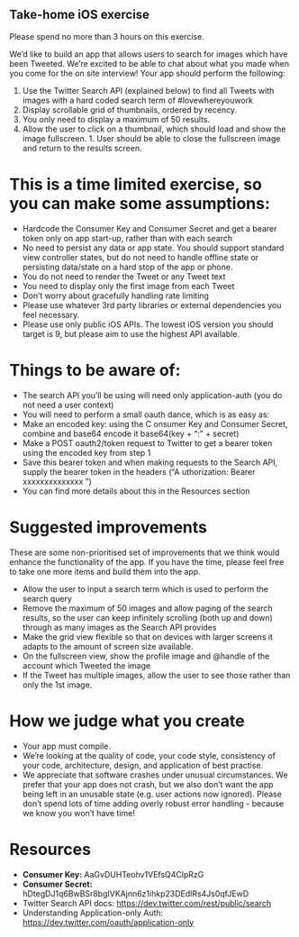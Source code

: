  ## Take-home  iOS  exercise
 
 Please spend no more than 3 hours on this exercise.
 
 We’d like to build an app that allows users to search for images which have been Tweeted. We’re excited to be able to chat about what you made when you come for the on site interview!
 Your app should perform the following:
 
 1. Use the Twitter Search API (explained below) to find all Tweets with images with a hard coded search term of  #lovewhereyouwork
 2. Display scrollable grid of thumbnails, ordered by recency.
 1. You only need to display a maximum of 50 results.
 3. Allow the user to click on a thumbnail, which should load and show the image fullscreen. 1. User should be able to close the fullscreen image and return to the results screen.
 
 # This is a time limited exercise, so you can make some assumptions:
 * Hardcode the  Consumer Key  and  Consumer Secret  and get a bearer token only on app start-up, rather than with each search
 * No need to persist any data or app state. You should support standard view controller states, but do not need to handle offline state or persisting data/state on a hard stop of the app or phone.
 * You do not need to render the Tweet or any Tweet text
 * You need to display only the first image from each Tweet
 * Don’t worry about gracefully handling rate limiting
 * Please use whatever 3rd party libraries or external dependencies you feel necessary.
 * Please use only public iOS APIs. The lowest iOS version you should target is 9, but please aim to use the highest API available.
 
 # Things to be aware of:
 * The search API you’ll be using will need only application-auth (you do not need a user context)
 * You will need to perform a small oauth dance, which is as easy as:
 * Make an encoded key: using the C  onsumer Key   and  Consumer Secret, combine and base64 encode it base64(key + “:” + secret)
 * Make a  POST oauth2/token   request to Twitter to get a bearer token using the encoded key from step 1
 * Save this bearer token and when making requests to the Search API, supply the bearer token in the headers (“A  uthorization: Bearer xxxxxxxxxxxxxx  ”)
 * You can find more details about this in the Resources section
 
 # Suggested improvements
 These are some non-prioritised set of improvements that we think would enhance the functionality of the app. If you have the time, please feel free to take one more items and build them into the app.
 * Allow the user to input a search term which is used to perform the search query
 * Remove the maximum of 50 images and allow paging of the search results, so the user can keep infinitely scrolling (both up and down) through as many images as the Search API provides
 * Make the grid view flexible so that on devices with larger screens it adapts to the amount of screen size available.
 * On the fullscreen view, show the profile image and @handle of the account which Tweeted the image
 * If the Tweet has multiple images, allow the user to see those rather than only the 1st image.
 
 # How we judge what you create
 * Your app must compile.
 * We’re looking at the quality of code, your code style, consistency of your code, architecture, design, and application of best practise.
 * We appreciate that software crashes under unusual circumstances. We prefer that your app does not crash, but we also don’t want the app being left in an unusable state (e.g. user actions now ignored). Please don’t spend lots of time adding overly robust error handling - because we know you won’t have time!
 
 # Resources
 * **Consumer Key:**  AaGvDUHTeohv1VEfsQ4ClpRzG
 * **Consumer Secret:** hDtegDJ1q6BwBSr8bgIVKAjnn6z1ihkp23DEdlRs4Js0qfJEwD
 * Twitter Search API docs:  https://dev.twitter.com/rest/public/search
 * Understanding Application-only Auth: https://dev.twitter.com/oauth/application-only
 

